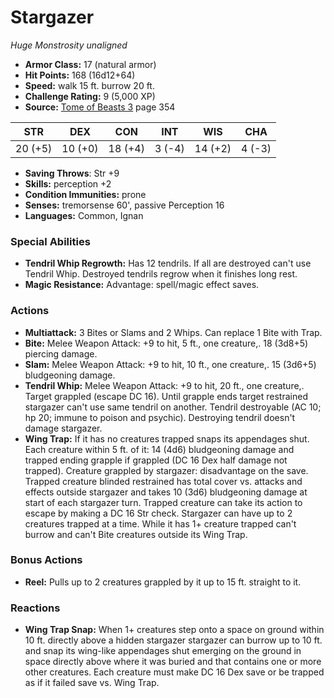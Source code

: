 # Stargazer

*Huge* *Monstrosity* *unaligned*

- **Armor Class:** 17 (natural armor)
- **Hit Points:** 168 (16d12+64)
- **Speed:** walk 15 ft. burrow 20 ft.
- **Challenge Rating:** 9 (5,000 XP)
- **Source:** [Tome of Beasts 3](https://koboldpress.com/kpstore/product/tome-of-beasts-3-for-5th-edition/) page 354

| STR | DEX | CON | INT | WIS | CHA |
| --- | --- | --- | --- | --- | --- |
| 20 (+5) | 10 (+0) | 18 (+4) | 3 (-4) | 14 (+2) | 4 (-3) |

- **Saving Throws**: Str +9
- **Skills:** perception +2
- **Condition Immunities:** prone
- **Senses:** tremorsense 60', passive Perception 16
- **Languages:** Common, Ignan

### Special Abilities

- **Tendril Whip Regrowth:** Has 12 tendrils. If all are destroyed can't use Tendril Whip. Destroyed tendrils regrow when it finishes long rest.
- **Magic Resistance:** Advantage: spell/magic effect saves.

### Actions

- **Multiattack:** 3 Bites or Slams and 2 Whips. Can replace 1 Bite with Trap.
- **Bite:** Melee Weapon Attack: +9 to hit, 5 ft., one creature,. 18 (3d8+5) piercing damage.
- **Slam:** Melee Weapon Attack: +9 to hit, 10 ft., one creature,. 15 (3d6+5) bludgeoning damage.
- **Tendril Whip:** Melee Weapon Attack: +9 to hit, 20 ft., one creature,. Target grappled (escape DC 16). Until grapple ends target restrained stargazer can't use same tendril on another. Tendril destroyable (AC 10; hp 20; immune to poison and psychic). Destroying tendril doesn't damage stargazer. 
- **Wing Trap:** If it has no creatures trapped snaps its appendages shut. Each creature within 5 ft. of it: 14 (4d6) bludgeoning damage and trapped ending grapple if grappled (DC 16 Dex half damage not trapped). Creature grappled by stargazer: disadvantage on the save. Trapped creature blinded restrained has total cover vs. attacks and effects outside stargazer and takes 10 (3d6) bludgeoning damage at start of each stargazer turn. Trapped creature can take its action to escape by making a DC 16 Str check. Stargazer can have up to 2 creatures trapped at a time. While it has 1+ creature trapped can't burrow and can't Bite creatures outside its Wing Trap.

### Bonus Actions

- **Reel:** Pulls up to 2 creatures grappled by it up to 15 ft. straight to it.

### Reactions

- **Wing Trap Snap:** When 1+ creatures step onto a space on ground within 10 ft. directly above a hidden stargazer stargazer can burrow up to 10 ft. and snap its wing-like appendages shut emerging on the ground in space directly above where it was buried and that contains one or more other creatures. Each creature must make DC 16 Dex save or be trapped as if it failed save vs. Wing Trap.


